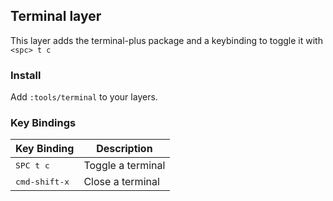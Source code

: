 ## Terminal layer

This layer adds the terminal-plus package and a keybinding to toggle it with `<spc> t c`

### Install

Add `:tools/terminal` to your layers.

### Key Bindings

| Key Binding          | Description
|----------------------|------------------
| <kbd> SPC t c </kbd> | Toggle a terminal
|<kbd>cmd-shift-x</kbd>| Close a terminal
